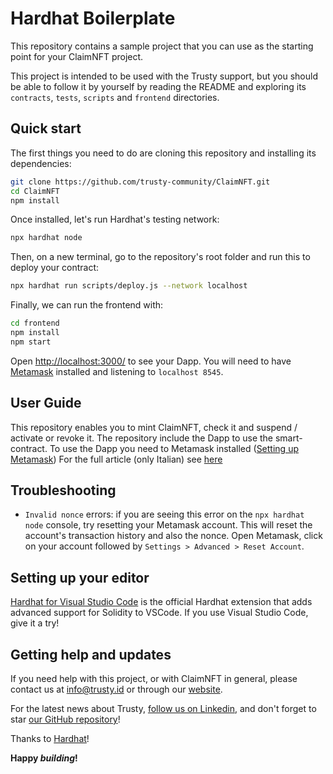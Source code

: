 # Hardhat Boilerplate

This repository contains a sample project that you can use as the starting point
for your ClaimNFT project.

This project is intended to be used with the Trusty support, but you should be
able to follow it by yourself by reading the README and exploring its
`contracts`, `tests`, `scripts` and `frontend` directories.

## Quick start

The first things you need to do are cloning this repository and installing its
dependencies:

```sh
git clone https://github.com/trusty-community/ClaimNFT.git
cd ClaimNFT
npm install
```

Once installed, let's run Hardhat's testing network:

```sh
npx hardhat node
```

Then, on a new terminal, go to the repository's root folder and run this to
deploy your contract:

```sh
npx hardhat run scripts/deploy.js --network localhost
```

Finally, we can run the frontend with:

```sh
cd frontend
npm install
npm start
```

Open [http://localhost:3000/](http://localhost:3000/) to see your Dapp. You will
need to have [Metamask](https://metamask.io) installed and listening to
`localhost 8545`.


## User Guide
This repository enables you to mint ClaimNFT, check it and suspend / activate or revoke it. The repository include the Dapp to use the smart-contract.
To use the Dapp you need to Metamask installed ([Setting up Metamask](https://hardhat.org/tutorial/boilerplate-project#how-to-use-it))
For the full article (only Italian) see [here](https://www.trusty.id/blog)

## Troubleshooting

- `Invalid nonce` errors: if you are seeing this error on the `npx hardhat node`
  console, try resetting your Metamask account. This will reset the account's
  transaction history and also the nonce. Open Metamask, click on your account
  followed by `Settings > Advanced > Reset Account`.

## Setting up your editor

[Hardhat for Visual Studio Code](https://hardhat.org/hardhat-vscode) is the official Hardhat extension that adds advanced support for Solidity to VSCode. If you use Visual Studio Code, give it a try!

## Getting help and updates

If you need help with this project, or with ClaimNFT in general, please contact us at info@trusty.id or through our [website](https://trusty.id).

For the latest news about Trusty, [follow us on Linkedin](https://www.linkedin.com/company/trustytrusty), and don't forget to star [our GitHub repository](https://github.com/trusty-community/ClaimNFT)!

Thanks to [Hardhat](https://github.com/NomicFoundation/hardhat)!

**Happy _building_!**

